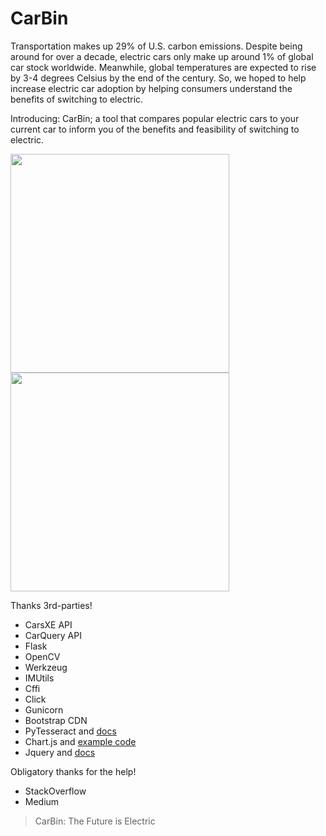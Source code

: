 # CarBin

Transportation makes up 29% of U.S. carbon emissions. Despite being around for over a decade, electric cars only make up around 1% of global car stock worldwide. Meanwhile, global temperatures are expected to rise by 3-4 degrees Celsius by the end of the century. So, we hoped to help increase electric car adoption by helping consumers understand the benefits of switching to electric. 

Introducing: CarBin; a tool that compares popular electric cars to your current car to inform you of the benefits and feasibility of switching to electric.


<img  width="350"  src="https://storage.googleapis.com/car-switch/example1/thing1.png" border="0">
<img  width="350"  src="https://storage.googleapis.com/car-switch/example1/thing2.png" border="0">

Thanks 3rd-parties!
 - CarsXE API
 - CarQuery API
 - Flask
 - OpenCV
 - Werkzeug
 - IMUtils
 - Cffi
 - Click
 - Gunicorn
 - Bootstrap CDN
 - PyTesseract and [docs](docs)
 - Chart.js and [example code](https://www.chartjs.org/docs/latest/samples/bar/vertical.html)
 - Jquery and [docs](https://api.jquery.com/ajaxSend/)

Obligatory thanks for the help!
 - StackOverflow
 - Medium


> CarBin: The Future is Electric

